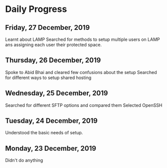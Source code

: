 # Daily Progress

## Friday, 27 December, 2019
Learnt about LAMP
Searched for methods to setup multiple users on LAMP ans assigning each user their protected space.

## Thursday, 26 December, 2019
Spoke to Abid Bhai and cleared few confusions about the setup
Searched for different ways to setup shared hosting

## Wednesday, 25 December, 2019
Searched for different SFTP options and compared them
Selected OpenSSH

## Tuesday, 24 December, 2019
Understood the basic needs of setup.

## Monday, 23 December, 2019
Didn't do anything


